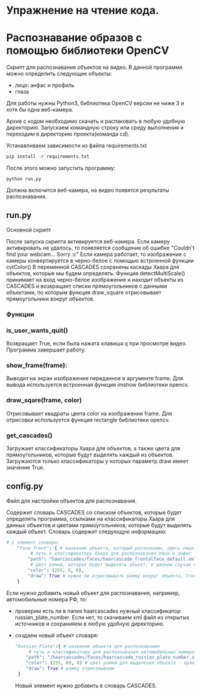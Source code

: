 # Упражнение на чтение кода. 
# Распознавание образов c помощью библиотеки OpenCV

Скрипт для распознавания объектов на видео. В данной программе можно определить следующие объекты:

* лицо: анфас и профиль
* глаза


Для работы нужны Python3, библиотека OpenCV версии не ниже 3 и хотя бы одна веб-камера.

Архив c кодом необходимо скачать и распаковать в любую удобную директорию.
Запускаем командную строку или среду выполнения и переходим в директорию проекта(команда cd).

Устанавливаем зависимости из файла requirements.txt
```Python
pip install -r requirements.txt
```

После этого можно запустить программу:
```
python run.py
```
Должна включится веб-камера, на видео появятся результаты распознавания.


## run.py
Основной скрипт

После запуска скрипта активируется веб-камера. Если камеру активировать не удалось, то появляется сообщение об ошибке "Couldn't find your webcam... Sorry :c"
Если камера работает, то изображение с камеры конвертируется в черно-белое с помощью встроенной функции cvtColor()
В переменной CASCADES сохранены каскады Хаара для объектов, которые мы будем определять.
Функция detectMultiScale() принимает на вход черно-белое изображение и находит объекты из CASCADES и возвращает списки прямоугольников с данными объектами, по которым функция draw_square отрисовывает прямоугольники вокруг объектов.

### Функции 

###  is_user_wants_quit()

Возвращает True, если была нажата клавиша q при просмотре видео. Программа завершает работу.

###  show_frame(frame):

Выводит на экран изображение переданное в аргументе frame. Для вывода используется встроенная функция imshow библиотеки opencv.

### draw_sqare(frame, color)

Отрисовывает квадраты цвета color на изображении frame. Для отрисовки используется функция rectangle библиотеки opencv.

### get_cascades()

Загружает классификаторы Хаара для объектов, а также цвета для прямоугольников, которые будут выделять каждый из объектов.
Загружаются только классификаторы у которых параметр draw имеет значение True.


## config.py
Файл для настройки объектов для распознавания.

Содержит словарь CASCADES со списком объектов, которые будет определять программа, ссылками на классификаторы Хаара для данных объектов и цветами прямоугольников, которые будут выделять каждый объект.
Словарь содержит следующую информацию:
```Python
# 1 элемент словаря:
    "Face front": { # название объекта, который распознаем, здесь лицо в анфас
         # путь к классификатору Хаара для распознавания лица в анфас
        "path": "haarcascades/faces/haarcascade_frontalface_default.xml",
         # Цвет рамки, которая будет выделять объект, в данном случае красный
        "color": (255, 0, 0),
        "draw": True # нужно ли отрисовывать рамку вокруг объекта, True - да, False - нет
    }
```

Если нужно добавить новый объект для распознавания, например, автомобильные номера РФ, то:
* проверим есть ли в папке haarcascades нужный классификатор russian_plate_number. Если нет, то скачиваем xml файл из открытых источников и сохранияем в 
  любую удобную директорию.
* создаем новый объект словаря:
  ```Python
  "Russian Plate":{ # название объекта для распознавания
       # путь к классификатору для распознавания автомобильных номеров(можно создать новую папку)
      "path": "/haarcascades/faces/haarcascade_russian_plate_number.xml" 
      "color": (255, 69, 0) # цвет рамки для выделения объекта - оранжевый
      "draw": True # рамку отрисовываем
   }
   ```
  
  Новый элемент нужно добавить в словарь CASCADES.
  
      












